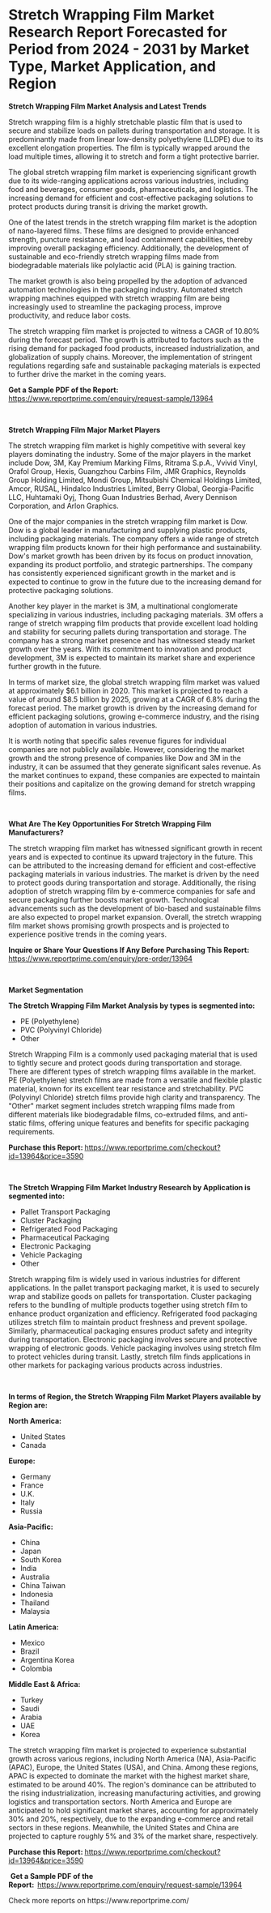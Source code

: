<p><h1>Stretch Wrapping Film Market Research Report Forecasted for Period from 2024 -  2031 by Market Type, Market Application, and Region</h1></p><p><strong>Stretch Wrapping Film Market Analysis and Latest Trends</strong></p>
<p><p>Stretch wrapping film is a highly stretchable plastic film that is used to secure and stabilize loads on pallets during transportation and storage. It is predominantly made from linear low-density polyethylene (LLDPE) due to its excellent elongation properties. The film is typically wrapped around the load multiple times, allowing it to stretch and form a tight protective barrier.</p><p>The global stretch wrapping film market is experiencing significant growth due to its wide-ranging applications across various industries, including food and beverages, consumer goods, pharmaceuticals, and logistics. The increasing demand for efficient and cost-effective packaging solutions to protect products during transit is driving the market growth.</p><p>One of the latest trends in the stretch wrapping film market is the adoption of nano-layered films. These films are designed to provide enhanced strength, puncture resistance, and load containment capabilities, thereby improving overall packaging efficiency. Additionally, the development of sustainable and eco-friendly stretch wrapping films made from biodegradable materials like polylactic acid (PLA) is gaining traction.</p><p>The market growth is also being propelled by the adoption of advanced automation technologies in the packaging industry. Automated stretch wrapping machines equipped with stretch wrapping film are being increasingly used to streamline the packaging process, improve productivity, and reduce labor costs.</p><p>The stretch wrapping film market is projected to witness a CAGR of 10.80% during the forecast period. The growth is attributed to factors such as the rising demand for packaged food products, increased industrialization, and globalization of supply chains. Moreover, the implementation of stringent regulations regarding safe and sustainable packaging materials is expected to further drive the market in the coming years.</p></p>
<p><strong>Get a Sample PDF of the Report:&nbsp;</strong> <a href="https://www.reportprime.com/enquiry/request-sample/13964">https://www.reportprime.com/enquiry/request-sample/13964</a></p>
<p>&nbsp;</p>
<p><strong>Stretch Wrapping Film Major Market Players</strong></p>
<p><p>The stretch wrapping film market is highly competitive with several key players dominating the industry. Some of the major players in the market include Dow, 3M, Kay Premium Marking Films, Ritrama S.p.A., Vvivid Vinyl, Orafol Group, Hexis, Guangzhou Carbins Film, JMR Graphics, Reynolds Group Holding Limited, Mondi Group, Mitsubishi Chemical Holdings Limited, Amcor, RUSAL, Hindalco Industries Limited, Berry Global, Georgia-Pacific LLC, Huhtamaki Oyj, Thong Guan Industries Berhad, Avery Dennison Corporation, and Arlon Graphics.</p><p>One of the major companies in the stretch wrapping film market is Dow. Dow is a global leader in manufacturing and supplying plastic products, including packaging materials. The company offers a wide range of stretch wrapping film products known for their high performance and sustainability. Dow's market growth has been driven by its focus on product innovation, expanding its product portfolio, and strategic partnerships. The company has consistently experienced significant growth in the market and is expected to continue to grow in the future due to the increasing demand for protective packaging solutions.</p><p>Another key player in the market is 3M, a multinational conglomerate specializing in various industries, including packaging materials. 3M offers a range of stretch wrapping film products that provide excellent load holding and stability for securing pallets during transportation and storage. The company has a strong market presence and has witnessed steady market growth over the years. With its commitment to innovation and product development, 3M is expected to maintain its market share and experience further growth in the future.</p><p>In terms of market size, the global stretch wrapping film market was valued at approximately $6.1 billion in 2020. This market is projected to reach a value of around $8.5 billion by 2025, growing at a CAGR of 6.8% during the forecast period. The market growth is driven by the increasing demand for efficient packaging solutions, growing e-commerce industry, and the rising adoption of automation in various industries.</p><p>It is worth noting that specific sales revenue figures for individual companies are not publicly available. However, considering the market growth and the strong presence of companies like Dow and 3M in the industry, it can be assumed that they generate significant sales revenue. As the market continues to expand, these companies are expected to maintain their positions and capitalize on the growing demand for stretch wrapping films.</p></p>
<p>&nbsp;</p>
<p><strong>What Are The Key Opportunities For Stretch Wrapping Film Manufacturers?</strong></p>
<p><p>The stretch wrapping film market has witnessed significant growth in recent years and is expected to continue its upward trajectory in the future. This can be attributed to the increasing demand for efficient and cost-effective packaging materials in various industries. The market is driven by the need to protect goods during transportation and storage. Additionally, the rising adoption of stretch wrapping film by e-commerce companies for safe and secure packaging further boosts market growth. Technological advancements such as the development of bio-based and sustainable films are also expected to propel market expansion. Overall, the stretch wrapping film market shows promising growth prospects and is projected to experience positive trends in the coming years.</p></p>
<p><strong>Inquire or Share Your Questions If Any Before Purchasing This Report:</strong> <a href="https://www.reportprime.com/enquiry/pre-order/13964">https://www.reportprime.com/enquiry/pre-order/13964</a></p>
<p>&nbsp;</p>
<p><strong>Market Segmentation</strong></p>
<p><strong>The Stretch Wrapping Film Market Analysis by types is segmented into:</strong></p>
<p><ul><li>PE (Polyethylene)</li><li>PVC (Polyvinyl Chloride)</li><li>Other</li></ul></p>
<p><p>Stretch Wrapping Film is a commonly used packaging material that is used to tightly secure and protect goods during transportation and storage. There are different types of stretch wrapping films available in the market. PE (Polyethylene) stretch films are made from a versatile and flexible plastic material, known for its excellent tear resistance and stretchability. PVC (Polyvinyl Chloride) stretch films provide high clarity and transparency. The "Other" market segment includes stretch wrapping films made from different materials like biodegradable films, co-extruded films, and anti-static films, offering unique features and benefits for specific packaging requirements.</p></p>
<p><strong>Purchase this Report:&nbsp;</strong><a href="https://www.reportprime.com/checkout?id=13964&price=3590">https://www.reportprime.com/checkout?id=13964&price=3590</a></p>
<p>&nbsp;</p>
<p><strong>The Stretch Wrapping Film Market Industry Research by Application is segmented into:</strong></p>
<p><ul><li>Pallet Transport Packaging</li><li>Cluster Packaging</li><li>Refrigerated Food Packaging</li><li>Pharmaceutical Packaging</li><li>Electronic Packaging</li><li>Vehicle Packaging</li><li>Other</li></ul></p>
<p><p>Stretch wrapping film is widely used in various industries for different applications. In the pallet transport packaging market, it is used to securely wrap and stabilize goods on pallets for transportation. Cluster packaging refers to the bundling of multiple products together using stretch film to enhance product organization and efficiency. Refrigerated food packaging utilizes stretch film to maintain product freshness and prevent spoilage. Similarly, pharmaceutical packaging ensures product safety and integrity during transportation. Electronic packaging involves secure and protective wrapping of electronic goods. Vehicle packaging involves using stretch film to protect vehicles during transit. Lastly, stretch film finds applications in other markets for packaging various products across industries.</p></p>
<p>&nbsp;</p>
<p><strong>In terms of Region, the Stretch Wrapping Film Market Players available by Region are:</strong></p>
<p>
    <p> <strong> North America: </strong>
        <ul>
            <li>United States</li>
            <li>Canada</li>
        </ul>
        </p> 
    <p> <strong> Europe: </strong>
        <ul>
            <li>Germany</li>
            <li>France</li>
            <li>U.K.</li>
            <li>Italy</li>
            <li>Russia</li>
        </ul>
        </p> 
    <p> <strong> Asia-Pacific: </strong>
        <ul>
            <li>China</li>
            <li>Japan</li>
            <li>South Korea</li>
            <li>India</li>
            <li>Australia</li>
            <li>China Taiwan</li>
            <li>Indonesia</li>
            <li>Thailand</li>
            <li>Malaysia</li>
        </ul>
        </p> 
    <p> <strong> Latin America: </strong>
        <ul>
            <li>Mexico</li>
            <li>Brazil</li>
            <li>Argentina Korea</li>
            <li>Colombia</li>
        </ul>
        </p> 
    <p> <strong> Middle East & Africa: </strong>
        <ul>
            <li>Turkey</li>
            <li>Saudi</li>
            <li>Arabia</li>
            <li>UAE</li>
            <li>Korea</li>
        </ul>
    </p>
    </p>
<p><p>The stretch wrapping film market is projected to experience substantial growth across various regions, including North America (NA), Asia-Pacific (APAC), Europe, the United States (USA), and China. Among these regions, APAC is expected to dominate the market with the highest market share, estimated to be around 40%. The region's dominance can be attributed to the rising industrialization, increasing manufacturing activities, and growing logistics and transportation sectors. North America and Europe are anticipated to hold significant market shares, accounting for approximately 30% and 20%, respectively, due to the expanding e-commerce and retail sectors in these regions. Meanwhile, the United States and China are projected to capture roughly 5% and 3% of the market share, respectively.</p></p>
<p><strong>Purchase this Report: </strong><a href="https://www.reportprime.com/checkout?id=13964&price=3590">https://www.reportprime.com/checkout?id=13964&price=3590</a></p>
<p>&nbsp;<strong>Get a Sample PDF of the Report:&nbsp;&nbsp;</strong><a href="https://www.reportprime.com/enquiry/request-sample/13964">https://www.reportprime.com/enquiry/request-sample/13964</a></p>
<p><strong></strong></p>
<p>Check more reports on https://www.reportprime.com/</p>